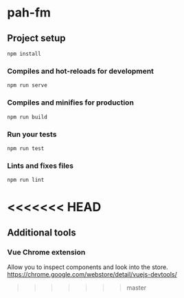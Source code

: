 # pah-fm

## Project setup
```
npm install
```

### Compiles and hot-reloads for development
```
npm run serve
```

### Compiles and minifies for production
```
npm run build
```

### Run your tests
```
npm run test
```

### Lints and fixes files
```
npm run lint
```
<<<<<<< HEAD
=======


## Additional tools

### Vue Chrome extension
Allow you to inspect components and look into the store.
https://chrome.google.com/webstore/detail/vuejs-devtools/
>>>>>>> master
